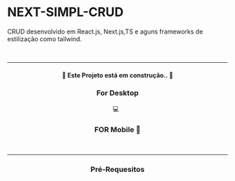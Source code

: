 # NEXT-SIMPL-CRUD

<p >CRUD desenvolvido em React.js, Next.js,TS e aguns frameworks de estilização como tailwind. </p>
<br>
<hr>
<h4  align="center">
   
 <g-emoji class="g-emoji" alias="construction" fallback-src="https://github.githubassets.com/images/icons/emoji/unicode/1f6a7.png">🚧</g-emoji>
 Este Projeto está em construção.. 
 <g-emoji class="g-emoji" alias="construction" fallback-src="https://github.githubassets.com/images/icons/emoji/unicode/1f6a7.png">🚧</g-emoji>
</h4>

<div align="center">
 <h3>For Desktop </h3>
 <g-emoji class="g-emoji" alias="computer" fallback-src="https://github.githubassets.com/images/icons/emoji/unicode/1f4bb.png"><font style="vertical-align: inherit;"><font style="vertical-align: inherit;">💻</font></font></g-emoji>
 <img src="https://user-images.githubusercontent.com/91555086/171663116-8cf33704-7840-4a74-9241-3081d9c24172.PNG" alt="">
 <img src="https://user-images.githubusercontent.com/91555086/171663313-ee52f244-ef80-4318-8d48-12679f142cb8.PNG" alt="">
</div>
<div align="center">
  <h3>FOR Mobile 📱</h3>
   
 
 <img src="https://user-images.githubusercontent.com/91555086/171663408-01b5db36-185a-498c-8b3c-d3049d06cf21.PNG" alt="">
</div>
<br>
<hr>
<div align="center">
<h3>Pré-Requesitos</h3>


</div>
